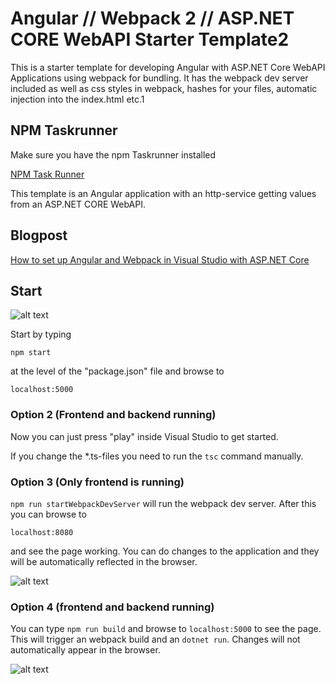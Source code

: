 # Angular // Webpack 2 // ASP.NET CORE WebAPI Starter Template2

This is a starter template for developing Angular with ASP.NET Core WebAPI Applications using webpack for bundling. It has the webpack dev server included as well as css styles in webpack, hashes for your files, automatic injection into the index.html etc.1

## NPM Taskrunner

Make sure you have the npm Taskrunner installed

[NPM Task Runner](https://marketplace.visualstudio.com/items?itemName=MadsKristensen.NPMTaskRunner)

This template is an Angular application with an http-service getting values from an ASP.NET CORE WebAPI.

## Blogpost

[How to set up Angular and Webpack in Visual Studio with ASP.NET Core](http://offering.solutions/blog/articles/2016/08/27/how-to-set-up-angular-2-and-webpack-in-visual-studio-with-asp-net-core/)

## Start

![alt text](.github/f09e144a-a5fe-4025-9d79-e939a58ea792.jpg "Screenshot")

Start by typing

`npm start`

at the level of the "package.json" file and browse to 

`localhost:5000`

### Option 2 (Frontend and backend running)

Now you can just press "play" inside Visual Studio to get started.

If you change the *.ts-files you need to run the `tsc` command manually.

### Option 3 (Only frontend is running)

`npm run startWebpackDevServer` will run the webpack dev server. After this you can browse to 

`localhost:8080`

and see the page working. You can do changes to the application and they will be automatically reflected in the browser.

![alt text](.github/9f561485-c6e6-44cc-acde-03eb29822a1b.jpg "Screenshot")

### Option 4 (frontend and backend running)

You can type `npm run build` and browse to `localhost:5000` to see the page. This will trigger an webpack build and an `dotnet run`. Changes will not automatically appear in the browser.

![alt text](.github/e86cea01-b880-4eae-9a81-df6af6180ca2.jpg "Screenshot")




